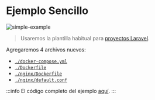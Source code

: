 # Ejemplo Sencillo

![simple-example](./img/laravel1.png)

>Usaremos la plantilla habitual para [proyectos Laravel](https://laravel.com/docs/9.x/installation#your-first-laravel-project). 

Agregaremos 4 archivos nuevos:
- [`./docker-compose.yml`](https://github.com/ecanquiz/docker-laravel-example/blob/main/docker-compose.yml)
- [`./Dockerfile`](https://github.com/ecanquiz/docker-laravel-example/blob/main/Dockerfile)
- [`./nginx/Dockerfile`](https://github.com/ecanquiz/docker-laravel-example/blob/main/nginx/Dockerfile)
- [`./nginx/default.conf`](https://github.com/ecanquiz/docker-laravel-example/blob/main/nginx/default.conf)

:::info
El código completo del ejemplo [aquí](https://github.com/ecanquiz/docker-laravel-example).
:::
